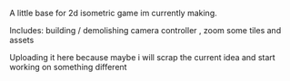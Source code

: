 A little base for 2d isometric game im currently making.

Includes:
building / demolishing
camera controller , zoom
some tiles and assets

Uploading it here because maybe i will scrap the current idea
and start working on something different
